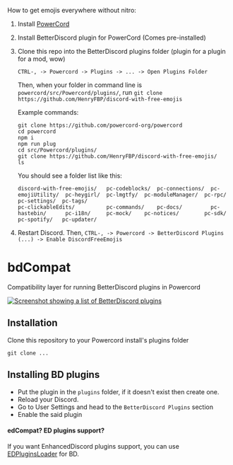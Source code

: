 How to get emojis everywhere without nitro:

1. Install [PowerCord](https://github.com/HenryFBP/discord-with-free-emojis)
2. Install BetterDiscord plugin for PowerCord (Comes pre-installed)
3. Clone this repo into the BetterDiscord plugins folder (plugin for a plugin for a mod, wow)
   
   `CTRL-, -> Powercord -> Plugins -> ... -> Open Plugins Folder`
   
   Then, when your folder in command line is `powercord/src/Powercord/plugins/`, run `git clone https://github.com/HenryFBP/discord-with-free-emojis`
   
   Example commands:
   ```
   git clone https://github.com/powercord-org/powercord
   cd powercord
   npm i
   npm run plug
   cd src/Powercord/plugins/
   git clone https://github.com/HenryFBP/discord-with-free-emojis/
   ls 
   ```
   
   You should see a folder list like this:
   
   ```
   discord-with-free-emojis/   pc-codeblocks/  pc-connections/  pc-emojiUtility/  pc-heygirl/  pc-lmgtfy/  pc-moduleManager/  pc-rpc/  pc-settings/  pc-tags/
   pc-clickableEdits/          pc-commands/    pc-docs/         pc-hastebin/      pc-i18n/     pc-mock/    pc-notices/        pc-sdk/  pc-spotify/   pc-updater/
   ```

4. Restart Discord. Then, `CTRL-, -> Powercord -> BetterDiscord Plugins (...) -> Enable DiscordFreeEmojis`

# bdCompat

Compatibility layer for running BetterDiscord plugins in Powercord

[![Screenshot showing a list of BetterDiscord plugins](https://i.imgur.com/xaAOdSE.png)](https://i.imgur.com/xaAOdSE.png)

## Installation

Clone this repository to your Powercord install's plugins folder

```
git clone ...
```

## Installing BD plugins

<!-- Before you download and install any BD plugins, please take a look at the incompatibilites note on `INCOMPATIBILITIES.md` file -->

- Put the plugin in the `plugins` folder, if it doesn't exist then create one.
- Reload your Discord.
- Go to User Settings and head to the `BetterDiscord Plugins` section
- Enable the said plugin

#### edCompat? ED plugins support?
If you want EnhancedDiscord plugins support, you can use [EDPluginsLoader](https://github.com/Juby210/EDPluginsLoader) for BD.
